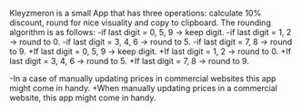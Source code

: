 Kleyzmeron is a small App that has three operations: calculate 10% discount, round for nice visuality and copy to clipboard.
  The rounding algorithm is as follows:
 -if last digit = 0, 5, 9 -> keep digit.
 -if last digit = 1, 2 -> round to 0.
 -if last digit = 3, 4, 6 -> round to 5.
 -if last digit = 7, 8 -> round to 9.
 +If last digit = 0, 5, 9 -> keep digit.
 +If last digit = 1, 2 -> round to 0.
 +If last digit = 3, 4, 6 -> round to 5.
 +If last digit = 7, 8 -> round to 9.
  
 -In a case of manually updating prices in commercial websites this app might come in handy.
 +When manually updating prices in a commercial website, this app might come in handy.
